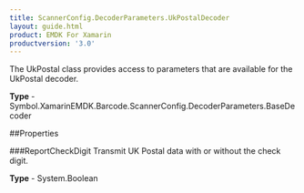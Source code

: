 ```yaml
---
title: ScannerConfig.DecoderParameters.UkPostalDecoder
layout: guide.html 
product: EMDK For Xamarin 
productversion: '3.0' 
---
```

The UkPostal class provides access to parameters that are available for the UkPostal decoder.

**Type** - Symbol.XamarinEMDK.Barcode.ScannerConfig.DecoderParameters.BaseDecoder

##Properties

###ReportCheckDigit
Transmit UK Postal data with or without the check digit.

**Type** - System.Boolean


